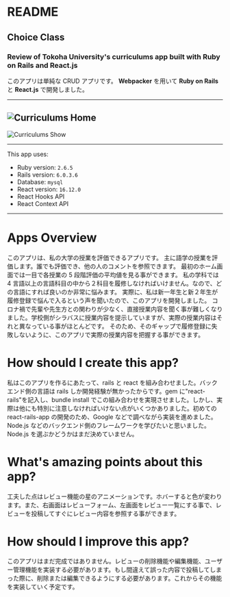 # README

## Choice Class

### Review of Tokoha University's curriculums app built with Ruby on Rails and React.js

このアプリは単純な CRUD アプリです。 **Webpacker** を用いて **Ruby on Rails** と **React.js** で開発しました。

---

## ![Curriculums Home](https://i.gyazo.com/8ac1a5a228a42c352fbd10b5839091b0.png)

![Curriculums Show](https://gyazo.com/1123973e42c66306e35193da7f47a8bf)

---

This app uses:

- Ruby version: `2.6.5`
- Rails version: `6.0.3.6`
- Database: `mysql`
- React version: `16.12.0`
- React Hooks API
- React Context API

---

# Apps Overview

このアプリは、私の大学の授業を評価できるアプリです。
主に語学の授業を評価します。誰でも評価でき、他の人のコメントを参照できます。
最初のホーム画面では一目で各授業の 5 段階評価の平均値を見る事ができます。
私の学科では 4 言語以上の言語科目の中から２科目を履修しなければいけません。なので、どの言語にすれば良いのか非常に悩みます。
実際に、私は新一年生と新２年生が履修登録で悩んで入るという声を聞いたので、このアプリを開発しました。
コロナ禍で先輩や先生方との関わりが少なく、直接授業内容を聞く事が難しくなりました。学校側がシラバスに授業内容を提示していますが、実際の授業内容はそれと異なっている事がほとんどです。
そのため、そのギャップで履修登録に失敗しないように、このアプリで実際の授業内容を把握する事ができます。

# How should I create this app?

私はこのアプリを作るにあたって、rails と react を組み合わせました。バックエンド側の言語は rails しか開発経験が無かったからです。gem に"react-rails"を記入し、bundle install でこの組み合わせを実現させました。しかし、実際は他にも特別に注意しなければいけない点がいくつかありました。初めての react-rails-app の開発のため、Google などで調べながら実装を進めました。Node.js などのバックエンド側のフレームワークを学びたいと思いました。Node.js を選ぶかどうかはまだ決めていません。

# What's amazing points about this app?

工夫した点はレビュー機能の星のアニメーションです。ホバーすると色が変わります。また、右画面はレビューフォーム、左画面をレビュー一覧にする事で、レビューを投稿してすぐにレビュー内容を参照する事ができます。

# How should I improve this app?

このアプリはまだ完成ではありません。レビューの削除機能や編集機能、ユーザー管理機能を実装する必要があります。もし間違えて誤った内容で投稿してしまった際に、削除または編集できるようにする必要があります。これからその機能を実装していく予定です。
